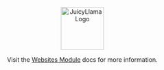 <div align="center">
  <a href="https://juicyllama.com/" target="_blank">
    <img src="https://juicyllama.com/assets/images/icon.png" width="100" alt="JuicyLlama Logo" />
  </a>

Visit the [Websites Module](https://juicyllama.com/framework/backend/ecommerce) docs for more information.
</div>
